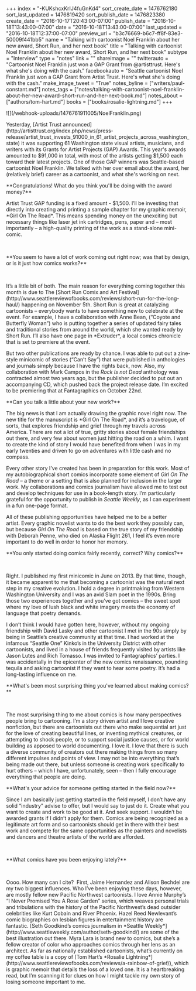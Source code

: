 +++
index = "-KUKshcxKrIJ4fuGnKd4"
sort_create_date = 1476762180
sort_last_updated = 1476819420
sort_publish_date = 1476823380
create_date = "2016-10-17T20:43:00-07:00"
publish_date = "2016-10-18T13:43:00-07:00"
date = "2016-10-18T13:43:00-07:00"
last_updated = "2016-10-18T12:37:00-07:00"
preview_url = "b3c76669-b6c7-ff8f-83e3-50009f441bb5"
name = "Talking with cartoonist Noel Franklin about her new award, Short Run, and her next book"
title = "Talking with cartoonist Noel Franklin about her new award, Short Run, and her next book"
subtype = "Interview"
type = "notes"
link = ""
shareimage = ""
twitterauto = "Cartoonist Noel Franklin just won a GAP Grant from @artisttrust. Here's what she's doing with the cash."
facebookauto = "Seattle cartoonist Noel Franklin just won a GAP Grant from Artist Trust. Here's what she's doing with the cash."
make_image_tweet = "True"
notes_byline = ["writers/paul-constant.md"]
notes_tags = ["notes/talking-with-cartoonist-noel-franklin-about-her-new-award-short-run-and-her-next-book.md"]
notes_about = ["authors/tom-hart.md"]
books = ["books/rosalie-lightning.md"]
+++
<p class="image">![](/webhook-uploads/1476761911005/NoelFranklin.png)</p>

<p class="intro">Yesterday, [Artist Trust announced](http://artisttrust.org/index.php/news/press-release/artist_trust_invests_91000_in_61_artist_projects_across_washington_state) it was supporting 61 Washington state visual artists, musicians, and writers with its Grants for Artist Projects (GAP) Awards. This year's awards amounted to $91,000 in total, with most of the artists getting $1,500 each toward their latest projects. One of those GAP winners was Seattle-based cartoonist Noel Franklin. We talked with her over email about the award, her (relatively brief) career as a cartoonist, and what she's working on next.</p>

<p class="noindent">**Congratulations! What do you think you'll be doing with the award money?**</p>

<p class="noindent">Artist Trust GAP funding is a fixed amount - $1,500. I’ll be investing that directly into creating and printing a sample chapter for my graphic memoir, *Girl On The Road*. This means spending money on the unexciting but necessary things like laser jet ink cartridges, pens, paper and – most importantly – a high-quality printing of the work as a stand-alone mini-comic. </p>
 
<p class="noindent">**You seem to have a lot of work coming out right now; was that by design, or is it just how comics works?** </p>
 
<p class="noindent">It’s a little bit of both. The main reason for everything coming together this month is due to The [Short Run Comix and Art Festival](http://www.seattlereviewofbooks.com/reviews/short-run-for-the-long-haul/) happening on November 5th. Short Run is great at catalyzing cartoonists – everybody wants to have something new to celebrate at the event. For example, I have a collaboration with Anne Bean, (“Coyote and Butterfly Woman”) who is putting together a series of updated fairy tales and traditional stories from around the world, which she wanted ready by Short Run. I’ll also have one page in *Extruder*, a local comics chronicle that is set to premiere at the event. </p>

But two other publications are ready by chance. I was able to put out a zine-style minicomic of stories (“Can’t Say”) that were published in anthologies and journals simply because I have the rights back, now. Also, my collaboration with Mark Campos in the *Rock Is not Dead* anthology was contracted almost two years ago, but the publisher decided to put out an accompanying CD, which pushed back the project release date. I’m excited to be premiering that at Fantagraphics on October 22nd. 
 
<p class="noindent">**Can you talk a little about your new work?** </p>

<p class="noindent">The big news is that I am actually drawing the graphic novel right now. The new title for the manuscript is *Girl On The Road*, and it’s a travelogue, of sorts, that explores friendship and grief through my travels across America. There are not a lot of true, gritty stories about female friendships out there, and very few about women just hitting the road on a whim. I want to create the kind of story I would have benefited from when I was in my early twenties and driven to go on adventures with little cash and no compass.</p>

Every other story I’ve created has been in preparation for this work. Most of my autobiographical short comics incorporate some element of *Girl On The Road* – a theme or a setting that is also planned for inclusion in the larger work. My collaborations and comics journalism have allowed me to test out and develop techniques for use in a book-length story. I’m particularly grateful for the opportunity to publish in *Seattle Weekly*, as I can experiment in a fun one-page format.

All of these publishing opportunities have helped me to be a better artist. Every graphic novelist wants to do the best work they possibly can, but because *Girl On The Road* is based on the true story of my friendship with Deborah Penne, who died on Alaska Flight 261, I feel it’s even more important to do well in order to honor her memory.
 
 <p class="noindent">**You only started doing comics fairly recently, correct? Why comics?** </p>
 
<p class="noindent">Right. I published my first minicomic in June on 2013. By that time, though, it became apparent to me that becoming a cartoonist was the natural next step in my creative evolution. I hold a degree in printmaking from Western Washington University and I was an avid Slam poet in the 1990s. Bring those two experiences together and you’ve got comics – the sweet spot where my love of lush black and white imagery meets the economy of language that poetry demands. </p>

I don’t think I would have gotten here, however, without my ongoing friendship with David Lasky and other cartoonist I met in the 90s simply by being in Seattle’s creative community at that time. I had worked at the infamous “Seattle One” Kinko’s in the University District with other cartoonists, and lived in a house of friends frequently visited by artists like Jason Lutes and Rich Tomasso. I was invited to Fantagraphics’ parties. I was accidentally in the epicenter of the new comics renaissance, pounding tequila and asking cartoonist if they want to hear some poetry. It’s had a long-lasting influence on me.
 
<p class="noindent">**What's been most surprising thing you've learned about making comics?** </p>
 
<p class="noindent">The most surprising thing to me about comics is how many perspectives people bring to cartooning. I’m a story driven artist and I love creative nonfiction, but there are cartoonists out there who make sequential art just for the love of creating beautiful lines, or inventing mythical creatures, or attempting to shock people, or to support social justice causes, or for world building as apposed to world documenting. I love it. I love that there is such a diverse community of creators out there making things from so many different impulses and points of view. I may not be into everything that’s being made out there, but unless someone is creating work specifically to hurt others – which I have, unfortunately, seen – then I fully encourage everything that people are doing.</p>

<p class="noindent">**What's your advice for someone getting started in the field now?** </p>

<p class="noindent">Since I am basically just getting started in the field myself, I don’t have any solid “industry” advise to offer, but I would say to just do it. Create what you want to create and work to be good at it. And seek support. I wouldn’t be awarded grants if I didn’t apply for them. Comics are being recognized as a legitimate art form and so cartoonists should get in there with their best work and compete for the same opportunities as the painters and novelists and dancers and theatre artists of the world are afforded. </p>
 
<p class="noindent">**What comics have you been enjoying lately?** </p>
 
<p class="noindent">Oooo. How many can I cite?  First, Jaime Hernandez and Alison Bechdel are my two biggest influences. Who I’ve been enjoying these days, however, are mostly fellow new Pacific Northwest cartoonists. I love Annie Murphy’s “I Never Promised You A Rose Garden” series, which weaves personal trials and tribulations with the history of the Pacific Northwest’s dead outsider celebrities like Kurt Cobain and River Phoenix. Hazel Reed Newlevant’s comic biographies on lesbian figures in entertainment history are fantastic. [Seth Goodkind’s comics journalism in *Seattle Weekly*](http://www.seattleweekly.com/author/seth-goodkind/) are some of the best illustration out there. Myra Lara is brand new to comics, but she’s a fellow creator of color who approaches comics through her lens as an architect. As far as nationally established cartoonists, what’s currently on my coffee table is a copy of [Tom Hart’s *Rosalie Lightning*](http://www.seattlereviewofbooks.com/reviews/a-rainbow-of-grief/), which is graphic memoir that details the loss of a loved one. It is a heartbreaking read, but I’m scanning it for clues on how I might tackle my own story of losing someone important to me.</p>
